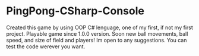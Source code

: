 ﻿# PingPong-CSharp-Console
Created this game by using OOP C# lenguage, one of my first, if not my first project.
Playable game since 1.0.0 version.
Soon new ball movements, ball speed, and size of field and players!
Im open to any suggestions.
You can test the code werever you want.
